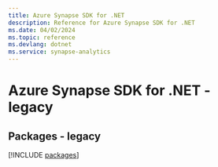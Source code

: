 ```yaml
---
title: Azure Synapse SDK for .NET
description: Reference for Azure Synapse SDK for .NET
ms.date: 04/02/2024
ms.topic: reference
ms.devlang: dotnet
ms.service: synapse-analytics
---
```

# Azure Synapse SDK for .NET - legacy
## Packages - legacy
[!INCLUDE [packages](synapse-index.md)]